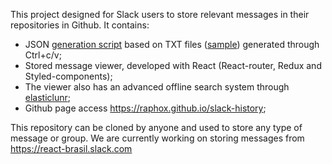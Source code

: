 This project designed for Slack users to store relevant messages in their repositories in Github. It contains:

* JSON [generation script](https://github.com/raphox/slack-history/blob/master/scripts/generate-session-object.js) based on TXT files ([sample](https://github.com/raphox/slack-history/blob/master/data/qa/dan-abramov-201804.txt)) generated through Ctrl+c/v;
* Stored message viewer, developed with React (React-router, Redux and Styled-components);
* The viewer also has an advanced offline search system through [elasticlunr](http://elasticlunr.com/);
* Github page access https://raphox.github.io/slack-history;

This repository can be cloned by anyone and used to store any type of message or group. We are currently working on storing messages from https://react-brasil.slack.com
